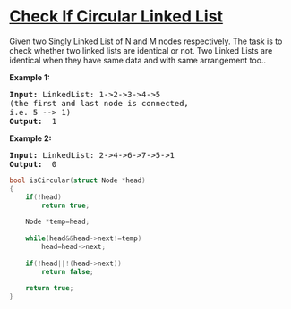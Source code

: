 # [Check If Circular Linked List ](https://practice.geeksforgeeks.org/problems/circular-linked-list/1/?category[]=Linked%20List&category[]=Linked%20List&difficulty[]=-2&difficulty[]=-1&page=1&query=category[]Linked%20Listdifficulty[]-2difficulty[]-1page1category[]Linked%20List)
<p>Given two Singly Linked List of N and M nodes respectively. The task is to check whether two linked lists are identical or not. 
Two Linked Lists are identical when they have same data and with same arrangement too..</p>

<div>
<p><strong>Example 1:</strong></p>

<pre><strong>Input: </strong><span id="example-input-1-1">LinkedList: 1->2->3->4->5
(the first and last node is connected,
i.e. 5 --> 1)</span>
<strong>Output: </strong><span id="example-output- 1"> 1
</pre>

<div>
<p><strong>Example 2:</strong></p>

<pre><strong>Input: </strong><span id="example-input-1-1">LinkedList: 2->4->6->7->5->1</span>
<strong>Output: </strong><span id="example-output-1"> 0
</pre>


</div>
</div>

```cpp
bool isCircular(struct Node *head)
{
    if(!head)
        return true;
    
    Node *temp=head;
    
    while(head&&head->next!=temp)
        head=head->next;
    
    if(!head||!(head->next))
        return false;
    
    return true;
}

